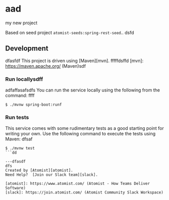 # aad
my new project

Based on seed project `atomist-seeds:spring-rest-seed`..
dsfd
## Development
dfasfdf
This project is driven using [Maven][mvn].
fffffdsffd
[mvn]: https://maven.apache.org/ (Maven)sdf

### Run locallysdff
adfaffasafsdfs
You can run the service locally using the following from the command:
ffff
```
$ ./mvnw spring-boot:runf
```

### Run tests

This service comes with some rudimentary tests as a good starting
point for writing your own.  Use the following command to execute the
tests using Maven:
dfsaf
```
$ ./mvnw test
```dd

---dfasdf
dfs
Created by [Atomist][atomist].
Need Help?  [Join our Slack team][slack].

[atomist]: https://www.atomist.com/ (Atomist - How Teams Deliver Software)
[slack]: https://join.atomist.com/ (Atomist Community Slack Workspace)
